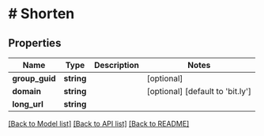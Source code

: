 # # Shorten

## Properties

Name | Type | Description | Notes
------------ | ------------- | ------------- | -------------
**group_guid** | **string** |  | [optional]
**domain** | **string** |  | [optional] [default to 'bit.ly']
**long_url** | **string** |  |

[[Back to Model list]](../../README.md#models) [[Back to API list]](../../README.md#endpoints) [[Back to README]](../../README.md)
